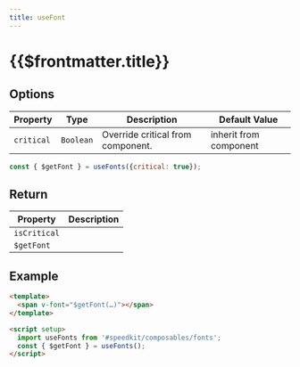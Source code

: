 ```yaml
---
title: useFont
---
```


# {{$frontmatter.title}}

## Options

| Property   | Type      | Description                       | Default Value          |
| ---------- | --------- | --------------------------------- | ---------------------- |
| `critical` | `Boolean` | Override critical from component. | inherit from component |

```js
const { $getFont } = useFonts({critical: true});
```

## Return

| Property     | Description |
| ------------ | ----------- |
| `isCritical` |             |
| `$getFont`   |             |

## Example

```html
<template>
  <span v-font="$getFont(…)"></span>
</template>

<script setup>
  import useFonts from '#speedkit/composables/fonts';
  const { $getFont } = useFonts();
</script>
```

